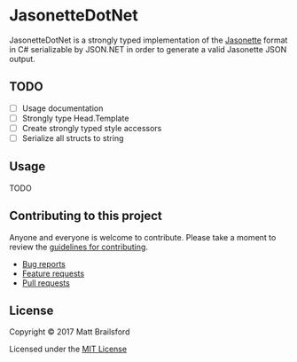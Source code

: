 # JasonetteDotNet

JasonetteDotNet is a strongly typed implementation of the [Jasonette](http://jasonette.com) format in C# serializable by JSON.NET in order to generate a valid Jasonette JSON output.

## TODO
- [ ] Usage documentation
- [ ] Strongly type Head.Template
- [ ] Create strongly typed style accessors
- [ ] Serialize all structs to string

## Usage
TODO


## Contributing to this project

Anyone and everyone is welcome to contribute. Please take a moment to review the [guidelines for contributing](CONTRIBUTING.md).

* [Bug reports](CONTRIBUTING.md#bugs)
* [Feature requests](CONTRIBUTING.md#features)
* [Pull requests](CONTRIBUTING.md#pull-requests)

## License

Copyright &copy; 2017 Matt Brailsford

Licensed under the [MIT License](LICENSE.md)
